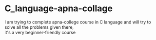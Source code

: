 # C_language-apna-collage
I am trying to complete  apna-college course in C language and will try to solve all the problems given there,
<br>
it's a very beginner-friendly course
